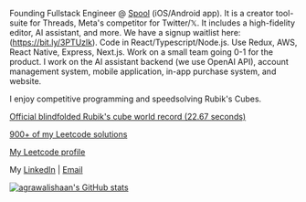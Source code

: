 Founding Fullstack Engineer @ <a href="https://www.spoolapp.io/">Spool</a> (iOS/Android app). It is a creator tool-suite for Threads, Meta's competitor for Twitter/𝕏. It includes a high-fidelity editor, AI assistant, and more. We have a signup waitlist here: (https://bit.ly/3PTUzlk). Code in React/Typescript/Node.js. Use Redux, AWS, React Native, Express, Next.js. Work on a small team going 0-1 for the product. I work on the AI assistant backend (we use OpenAI API), account management system, mobile application, in-app purchase system, and website.

I enjoy competitive programming and speedsolving Rubik's Cubes.

<a href="https://www.youtube.com/watch?v=2JfByq7g7Hs">Official blindfolded Rubik's cube world record (22.67 seconds)</a>

<a href="https://github.com/agrawalishaan/leetcode">900+ of my Leetcode solutions</a>

<a href="https://leetcode.com/agrawalishaan/">My Leetcode profile</a>


My <a href="https://www.linkedin.com/in/ishaan-agrawal/">LinkedIn</a> | <a href="mailto:ishaan.agrawal@berkeley.edu">Email</a>

<a href="http://www.github.com/agrawalishaan"><img src="https://github-readme-stats.vercel.app/api?username=agrawalishaan&show_icons=true&hide=stars,&count_private=true&title_color=0891b2&text_color=ffffff&icon_color=0891b2&bg_color=1c1917&hide_border=true&show_icons=true" alt="agrawalishaan's GitHub stats" /></a>
